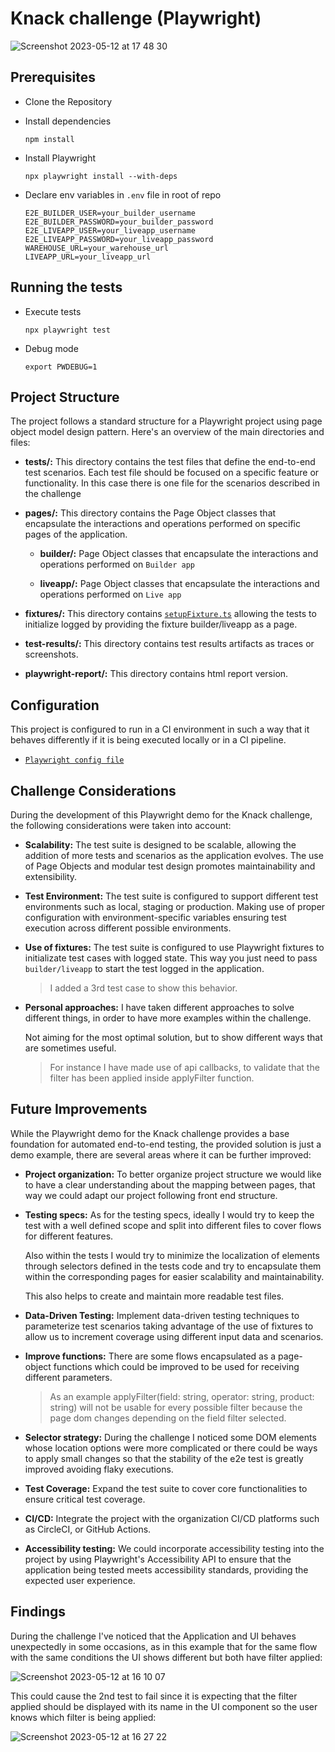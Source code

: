 # Knack challenge (Playwright)
![Screenshot 2023-05-12 at 17 48 30](https://github.com/javicrcls/playwright-demo/assets/20679501/af7b18a8-32f6-4c37-910b-7a146120e999)

## Prerequisites

-   Clone the Repository

-   Install dependencies

    `npm install`

- Install Playwright

    `npx playwright install --with-deps`

-   Declare env variables in `.env` file in root of repo

    ```
    E2E_BUILDER_USER=your_builder_username
    E2E_BUILDER_PASSWORD=your_builder_password
    E2E_LIVEAPP_USER=your_liveapp_username
    E2E_LIVEAPP_PASSWORD=your_liveapp_password
    WAREHOUSE_URL=your_warehouse_url
    LIVEAPP_URL=your_liveapp_url
    ```
    
## Running the tests

-   Execute tests

    `npx playwright test`

-   Debug mode

    `export PWDEBUG=1`


## Project Structure

The project follows a standard structure for a Playwright project using page object model design pattern. Here's an overview of the main directories and files:

* **tests/:** This directory contains the test files that define the end-to-end test scenarios. Each test file should be focused on a specific feature or functionality.
In this case there is one file for the scenarios described in the challenge

* **pages/:** This directory contains the Page Object classes that encapsulate the interactions and operations performed on specific pages of the application. 
    
    * **builder/:** Page Object classes that encapsulate the interactions and operations performed on `Builder app`

    * **liveapp/:** Page Object classes that encapsulate the interactions and operations performed on `Live app`

* **fixtures/:** This directory contains [`setupFixture.ts`](https://github.com/javicrcls/playwright-demo/blob/main/fixtures/setupFixture.ts) allowing the tests to initialize logged by providing the fixture builder/liveapp as a page.

* **test-results/:** This directory contains test results artifacts as traces or screenshots.

* **playwright-report/:** This directory contains html report version.

## Configuration

This project is configured to run in a CI environment in such a way that it behaves differently if it is being executed locally or in a CI pipeline. 

+ [`Playwright config file`](https://github.com/javicrcls/playwright-demo/blob/main/playwright.config.ts)
    
## Challenge Considerations

During the development of this Playwright demo for the Knack challenge, the following considerations were taken into account:

* **Scalability:** The test suite is designed to be scalable, allowing the addition of more tests and scenarios as the application evolves. The use of Page Objects and modular test design promotes maintainability and extensibility.

* **Test Environment:** The test suite is configured to support different test environments such as local, staging or production. Making use of proper configuration with environment-specific variables ensuring test execution across different possible environments.

* **Use of fixtures:** The test suite is configured to use Playwright fixtures to initializate test cases with logged state. This way you just need to pass `builder/liveapp` to start the test logged in the application.

    >I added a 3rd test case to show this behavior. 

* **Personal approaches:** I have taken different approaches to solve different things, in order to have more examples within the challenge. 

    Not aiming for the most optimal solution, but to show different ways that are sometimes useful.

    >For instance I have made use of api callbacks, to validate that the filter has been applied inside applyFilter function. 

## Future Improvements
While the Playwright demo for the Knack challenge provides a base foundation for automated end-to-end testing, the provided solution is just a demo example, there are several areas where it can be further improved:

* **Project organization:** To better organize project structure we would like to have a clear understanding about the mapping between pages, that way we could adapt our project following front end structure.

* **Testing specs:** As for the testing specs, ideally I would try to keep the test with a well defined scope and split into different files to cover flows for different features.

    Also within the tests I would try to minimize the localization of elements through selectors defined in the tests code and try to encapsulate them within the corresponding pages for easier scalability and maintainability.

    This also helps to create and maintain more readable test files.


* **Data-Driven Testing:** Implement data-driven testing techniques to parameterize test scenarios taking advantage of the use of fixtures to allow us to increment coverage using different input data and scenarios.

* **Improve functions:** There are some flows encapsulated as a page-object functions which could be improved to be used for receiving different parameters.

    >As an example applyFilter(field: string, operator: string, product: string) will not be usable for every possible filter because the page dom changes depending on the field filter selected.

* **Selector strategy:** During the challenge I noticed some DOM elements whose location options were more complicated or there could be ways to apply small changes so that the stability of the e2e test is greatly improved avoiding flaky executions.

* **Test Coverage:** Expand the test suite to cover core functionalities to ensure critical test coverage.

* **CI/CD:** Integrate the project with the organization CI/CD platforms such as CircleCI, or GitHub Actions. 

* **Accessibility testing:** We could incorporate accessibility testing into the project by using Playwright's Accessibility API to ensure that the application being tested meets accessibility standards, providing the expected user experience.

## Findings

During the challenge I've noticed that the Application and UI behaves unexpectedly in some occasions, as in this example that for the same flow with the same conditions the UI shows different but both have filter applied:

![Screenshot 2023-05-12 at 16 10 07](https://github.com/javicrcls/playwright-demo/assets/20679501/ab701245-eb62-4388-ad9e-b33e1afa4f57)

This could cause the 2nd test to fail since it is expecting that the filter applied should be displayed with its name in the UI component so the user knows which filter is being applied:

![Screenshot 2023-05-12 at 16 27 22](https://github.com/javicrcls/playwright-demo/assets/20679501/c1130ad8-8db4-4e90-8fbd-231b776407b5)

